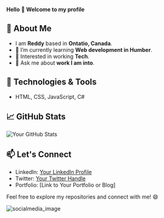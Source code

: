 
 
 **Hello**  👋
 **Welcome to my profile**

 ## 🚀 About Me
 
- I am **Reddy** based in **Ontatio, Canada**.
- 🌱 I’m currently learning **Web development in Humber**.
- 🔭 Interested in working **Tech**.
- 💬 Ask me about **work I am into**.


## 🔧 Technologies & Tools

- HTML, CSS, JavaScript, C#


## 📈 GitHub Stats

![Your GitHub Stats](https://github-readme-stats.vercel.app/api?username=YourGitHubUsername&show_icons=true&hide=contribs,issues)

## 📫 Let's Connect

- LinkedIn: [Your LinkedIn Profile](https://www.linkedin.com/in/your-linkedin-profile)
- Twitter: [Your Twitter Handle](https://twitter.com/your-twitter-handle)
- Portfolio: [Link to Your Portfolio or Blog]

Feel free to explore my repositories and connect with me! 😄

![socialmedia_image](https://github.com/ReddyNagendra1/ReddyNagendra1/assets/98535856/7a8e99cb-101f-446f-b330-42e6d9a40c49)


